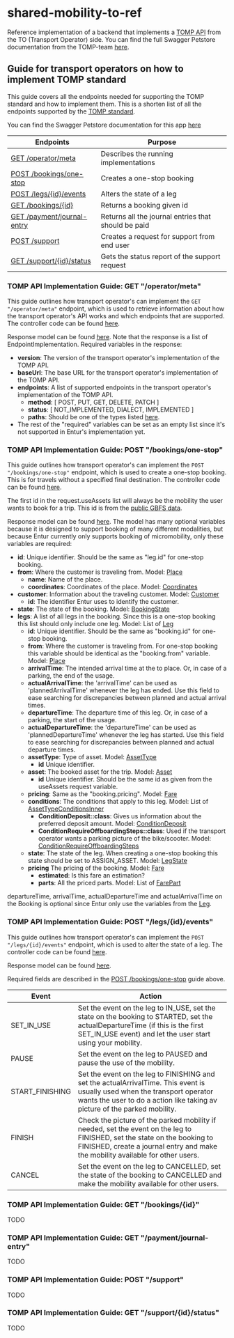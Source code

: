 # shared-mobility-to-ref

Reference implementation of a backend that implements a [TOMP API](https://github.com/TOMP-WG/TOMP-API) from the TO (Transport Operator) side.
You can find the full Swagger Petstore documentation from the TOMP-team 
[here](https://app.swaggerhub.com/apis-docs/TOMP-API-WG/transport-operator_maas_provider_api/1.5.0#/).

## Guide for transport operators on how to implement TOMP standard

This guide covers all the endpoints needed for supporting the TOMP standard and how to implement them. 
This is a shorten list of all the endpoints supported by the [TOMP standard](https://github.com/TOMP-WG/TOMP-API).

You can find the Swagger Petstore documentation for this app [here](https://petstore.swagger.io/?url=https://api.dev.entur.io/api-docs/shared-mobility-to-ref)

| Endpoints                                                                             | Purpose                                             |
|---------------------------------------------------------------------------------------|-----------------------------------------------------|
| [GET /operator/meta](#tomp-api-implementation-guide-get-operatormeta)                 | Describes the running implementations               |
| [POST /bookings/one-stop](#tomp-api-implementation-guide-post-bookingsone-stop)       | Creates a one-stop booking                          |
| [POST /legs/{id}/events](#tomp-api-implementation-guide-post-legsidevents)            | Alters the state of a leg                           |
| [GET /bookings/{id}](#tomp-api-implementation-guide-get-bookingsid)                   | Returns a booking given id                          |
| [GET /payment/journal-entry](#tomp-api-implementation-guide-get-paymentjournal-entry) | Returns all the journal entries that should be paid |
| [POST /support](#tomp-api-implementation-guide-post-support)                          | Creates a request for support from end user         |
| [GET /support/{id}/status](#tomp-api-implementation-guide-get-supportidstatus)        | Gets the status report of the support request       |

### TOMP API Implementation Guide: GET "/operator/meta"

This guide outlines how transport operator's can implement the `GET "/operator/meta"` endpoint, 
which is used to retrieve information about how the transport operator's API works and which endpoints that are supported. 
The controller code can be found [here](src/main/kotlin/no/entur/shared/mobility/to/ref/controller/OperatorController.kt).

Response model can be found [here](src/main/kotlin/no/entur/shared/mobility/to/ref/data/EndpointImplementation.kt). 
Note that the response is a list of EndpointImplementation. 
Required variables in the response:

- **version**: The version of the transport operator's implementation of the TOMP API.
- **baseUrl**: The base URL for the transport operator's implementation of the TOMP API.
- **endpoints**: A list of supported endpoints in the transport operator's implementation of the TOMP API.
  - **method**: [ POST, PUT, GET, DELETE, PATCH ]
  - **status**: [ NOT_IMPLEMENTED, DIALECT, IMPLEMENTED ]
  - **paths**: Should be one of the types listed [here](src/main/kotlin/no/entur/shared/mobility/to/ref/data/EndpointType.kt).
- The rest of the "required" variables can be set as an empty list since it's not supported in Entur's implementation yet.

### TOMP API Implementation Guide: POST "/bookings/one-stop"
This guide outlines how transport operator's can implement the `POST "/bookings/one-stop"` endpoint,
which is used to create a one-stop booking. This is for travels without a specified final destination.
The controller code can be found [here](src/main/kotlin/no/entur/shared/mobility/to/ref/controller/BookingsController.kt).

The first id in the request.useAssets list will always be the mobility the user wants to book for a trip. 
This id is from the [public GBFS data](https://developer.entur.org/pages-mobility-docs-mobility-v2).

Response model can be found [here](src/main/kotlin/no/entur/shared/mobility/to/ref/dto/Booking.kt).
The model has many optional variables because it is designed to support booking of many different modalities, 
but because Entur currently only supports booking of micromobility, only these variables are required:
- **id**: Unique identifier. Should be the same as "leg.id" for one-stop booking.
- **from**: Where the customer is traveling from. Model: [Place](src/main/kotlin/no/entur/shared/mobility/to/ref/dto/Place.kt)
  - **name**: Name of the place.
  - **coordinates**: Coordinates of the place. Model: [Coordinates](src/main/kotlin/no/entur/shared/mobility/to/ref/dto/Coordinates.kt)
- **customer**: Information about the traveling customer. Model: [Customer](src/main/kotlin/no/entur/shared/mobility/to/ref/dto/Customer.kt)
  - **id**: The identifier Entur uses to identify the customer.
- **state**: The state of the booking. Model: [BookingState](src/main/kotlin/no/entur/shared/mobility/to/ref/dto/BookingState.kt)
- **legs**: A list of all legs in the booking. Since this is a one-stop booking this list should only include one leg. 
    Model: List of [Leg](src/main/kotlin/no/entur/shared/mobility/to/ref/dto/Leg.kt)
  - **id**: Unique identifier. Should be the same as "booking.id" for one-stop booking.
  - **from**: Where the customer is traveling from. For one-stop booking this variable should be identical as the "booking.from" variable.
    Model: [Place](src/main/kotlin/no/entur/shared/mobility/to/ref/dto/Place.kt)
  - **arrivalTime**: The intended arrival time at the to place. Or, in case of a parking, the end of the usage.
  - **actualArrivalTime**: the 'arrivalTime' can be used as 'plannedArrivalTime' whenever the leg has ended. Use this field to ease 
    searching for discrepancies between planned and actual arrival times.
  - **departureTime**: The departure time of this leg. Or, in case of a parking, the start of the usage.
  - **actualDepartureTime**: the 'departureTime' can be used as 'plannedDepartureTime' whenever the leg has started. Use this field to ease
    searching for discrepancies between planned and actual departure times.
  - **assetType**: Type of asset. Model: [AssetType](src/main/kotlin/no/entur/shared/mobility/to/ref/dto/AssetType.kt)
    - **id** Unique identifier. 
  - **asset**: The booked asset for the trip. Model: [Asset](src/main/kotlin/no/entur/shared/mobility/to/ref/dto/Asset.kt)
    - **id** Unique identifier. Should be the same id as given from the useAssets request variable.
  - **pricing**: Same as the "booking.pricing". Model: [Fare](src/main/kotlin/no/entur/shared/mobility/to/ref/dto/Fare.kt)
  - **conditions**: The conditions that apply to this leg. 
    Model: List of [AssetTypeConditionsInner](src/main/kotlin/no/entur/shared/mobility/to/ref/dto/AssetTypeConditionsInner.kt)
    - **ConditionDeposit::class**: Gives us information about the preferred deposit amount. 
      Model: [ConditionDeposit](src/main/kotlin/no/entur/shared/mobility/to/ref/dto/ConditionDeposit.kt)
    - **ConditionRequireOffboardingSteps::class**: Used if the transport operator wants a parking picture of the bike/scooter.
      Model: [ConditionRequireOffboardingSteps](src/main/kotlin/no/entur/shared/mobility/to/ref/dto/ConditionRequireOffboardingSteps.kt)
  - **state**: The state of the leg. When creating a one-stop booking this state should be set to ASSIGN_ASSET. Model: [LegState](src/main/kotlin/no/entur/shared/mobility/to/ref/dto/LegState.kt)
  - **pricing** The pricing of the booking. Model: [Fare](src/main/kotlin/no/entur/shared/mobility/to/ref/dto/Fare.kt)
    - **estimated**: Is this fare an estimation?
    - **parts**: All the priced parts. Model: List of [FarePart](src/main/kotlin/no/entur/shared/mobility/to/ref/dto/FarePart.kt)

departureTime, arrivalTime, actualDepartureTime and actualArrivalTime on the Booking is optional 
since Entur only use the variables from the [Leg](src/main/kotlin/no/entur/shared/mobility/to/ref/dto/Leg.kt).

### TOMP API Implementation Guide: POST "/legs/{id}/events"

This guide outlines how transport operator's can implement the `POST "/legs/{id}/events"` endpoint, which is used to alter the state of a leg. 
The controller code can be found [here](src/main/kotlin/no/entur/shared/mobility/to/ref/controller/LegsController.kt).

Response model can be found [here](src/main/kotlin/no/entur/shared/mobility/to/ref/dto/Leg.kt).

Required fields are described in the [POST /bookings/one-stop](#tomp-api-implementation-guide-post-bookingsone-stop) guide above.

| Event           | Action                                                                                                                                                                                                      |
|-----------------|-------------------------------------------------------------------------------------------------------------------------------------------------------------------------------------------------------------|
| SET_IN_USE      | Set the event on the leg to IN_USE, set the state on the booking to STARTED, set the actualDepartureTime (if this is the first SET_IN_USE event) and let the user start using your mobility.                |
| PAUSE           | Set the event on the leg to PAUSED and pause the use of the mobility.                                                                                                                                       |
| START_FINISHING | Set the event on the leg to FINISHING and set the actualArrivalTime. This event is usually used when the transport operator wants the user to do a action like taking av picture of the parked mobility.    |
| FINISH          | Check the picture of the parked mobility if needed, set the event on the leg to FINISHED, set the state on the booking to FINISHED, create a journal entry and make the mobility available for other users. |
| CANCEL          | Set the event on the leg to CANCELLED, set the state of the booking to CANCELLED and make the mobility available for other users.                                                                           |

### TOMP API Implementation Guide: GET "/bookings/{id}"
TODO

### TOMP API Implementation Guide: GET "/payment/journal-entry"
TODO

### TOMP API Implementation Guide: POST "/support"
TODO

### TOMP API Implementation Guide: GET "/support/{id}/status"
TODO